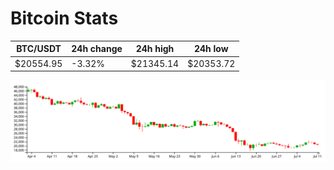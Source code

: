 # Bitcoin Stats

BTC/USDT|24h change|24h high|24h low|
|---|---|---|---|
|$20554.95|-3.32%|$21345.14|$20353.72|

<img src="./chart.svg">
